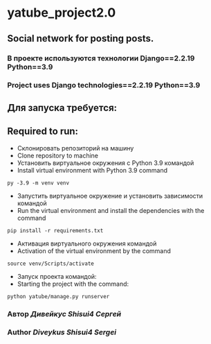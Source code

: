 # yatube_project2.0
## Social network for posting posts.

### В проекте используются технологии Django==2.2.19 Python==3.9
### Project uses Django technologies==2.2.19 Python==3.9


## Для запуска требуется:
## Required to run:
- Склонировать репозиторий на машину
- Clone repository to machine 
- Установить виртуальное окружения с Python 3.9 командой
- Install virtual environment with Python 3.9 command
 
```
py -3.9 -m venv venv
```

- Запустить виртуальное окружение и установить зависимости командой
- Run the virtual environment and install the dependencies with the command
```
pip install -r requirements.txt
```
- Активация виртуального окружения командой
- Activation of the virtual environment by the command
```
source venv/Scripts/activate
```
- Запуск проекта командой:
- Starting the project with the command: 
```
python yatube/manage.py runserver
```



### Автор _Дивейкус Shisui4 Сергей_
### Author _Diveykus Shisui4 Sergei_

